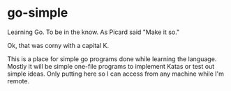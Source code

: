 # go-simple

Learning Go.  To be in the know.  As Picard said "Make it so."

Ok, that was corny with a capital K.

This is a place for simple go programs done while learning the language.  Mostly it will be simple one-file programs to implement Katas or test out simple ideas.  Only putting here so I can access from any machine while I'm remote.

